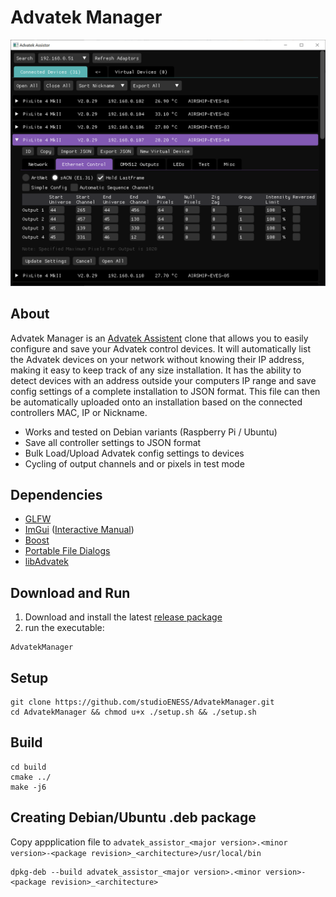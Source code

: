 # Advatek Manager

![preview](img/preview5.png)

## About

Advatek Manager is an [Advatek Assistent](https://www.advateklights.com/downloads/advatek-assistant) clone that allows you to easily configure and save your Advatek control devices. It will automatically list the Advatek devices on your network without knowing their IP address, making it easy to keep track of any size installation. It has the ability to detect devices with an address outside your computers IP range and save config settings of a complete installation to JSON format. This file can then be automatically uploaded onto an installation based on the connected controllers MAC, IP or Nickname.

  - Works and tested on Debian variants (Raspberry Pi / Ubuntu)
  - Save all controller settings to JSON format
  - Bulk Load/Upload Advatek config settings to devices
  - Cycling of output channels and or pixels in test mode

## Dependencies

  - [GLFW](https://github.com/glfw/glfw)
  - [ImGui](https://github.com/ocornut/imgui) ([Interactive Manual](https://pthom.github.io/imgui_manual_online/manual/imgui_manual.html))  
  - [Boost](https://github.com/boostorg/boost)  
  - [Portable File Dialogs](https://github.com/samhocevar/portable-file-dialogs)  
  - [libAdvatek](https://github.com/studioENESS/libAdvatek)  


## Download and Run

  1. Download and install the latest [release package](https://github.com/studioENESS/AdvatekManager/releases)
  2. run the executable:

    AdvatekManager

## Setup

    git clone https://github.com/studioENESS/AdvatekManager.git
    cd AdvatekManager && chmod u+x ./setup.sh && ./setup.sh

## Build
    
    cd build
    cmake ../
    make -j6

    
## Creating Debian/Ubuntu .deb package

Copy appplication file to `advatek_assistor_<major version>.<minor version>-<package revision>_<architecture>/usr/local/bin`

    dpkg-deb --build advatek_assistor_<major version>.<minor version>-<package revision>_<architecture>

